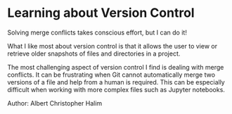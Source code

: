# Learning about Version Control

Solving merge conflicts takes conscious effort, but I can do it!

What I like most about version control is that it allows the user to view or retrieve older snapshots of files and directories in a project.

The most challenging aspect of version control I find is dealing with merge conflicts. It can be frustrating when Git cannot automatically merge two versions of a file and help from a human is required. This can be especially difficult when working with more complex files such as Jupyter notebooks.

Author: Albert Christopher Halim
